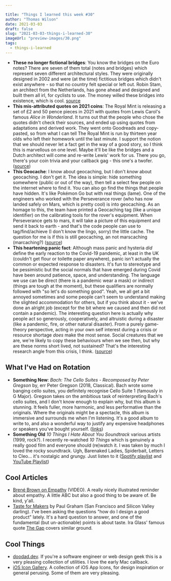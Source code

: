 ```yaml
---

title: "Things I learned this week #30"
author: "Thomas Wilson"
date: 2021-03-03
draft: false
slug: "2021-03-03-things-i-learned-30"
imageUrl: "preview-images/30.png"
tags:
  - things-i-learned
---
```


- **These no longer fictional bridges**: You know the bridges on the Euro notes? There are seven of them total (notes and bridges) which represent seven different architectural styles. They were originally designed in 2002 and were (at the time) fictitious bridges which didn't exist anywhere - so that no country felt special or left out. Robin Stam, an architect from the Netherlands, has gone ahead and designed and built them all irl, for cyclists to use. The money willed these bridges into existence, which is cool. [source](https://www.atlasobscura.com/places/euro-banknote-bridges)
- **This mis-attributed quotes on 2021 coins**: The Royal Mint is releasing a set of £2 and 50 pence pieces in 2021 with quotes from Lewis Carol's famous _Alice in Wonderland_. It turns out that the people who chose the quotes didn't check their sources, and ended up using quotes from adaptations and derived work. They went onto Goodreads and copy-pasted, so from what I can tell The Royal Mint is run by thirteen year olds who left their homework until the last minute. I support the notion that we should never let a fact get in the way of a good story, so I think this is marvellous on one level. Maybe it'll be like the bridges and a Dutch architect will come and re-write Lewis' work for us. There you go, there's your coin trivia and your callback gag - this one's a twofer. ([source](https://www.theguardian.com/books/booksblog/2021/mar/01/off-with-their-heads-why-are-lewis-carroll-misquotes-so-common-online))
- **This Geocache**: I know about geocaching, but I don't _know_ about geocaching. I don't get it. The idea is simple: hide something somewhere (public or out of the way), then tell a select few people on the internet where to find it. You can also go find the things that people have hidden. It's like Pokémon Go but with real things (lame). One of the engineers who worked with the Perseverance rover (who has now landed safely on Mars, which is pretty cool) is into geocaching. As an homage to this, the team have printed a Geocaching tag (like a unique identifier) on the calibrating tools for the rover's equipment. When Perseverance gets to mars, it will take a picture of this equipment and send it back to earth - and that's the code people can use to tag/find/achieve (I don't know the lingo, sorry) the little cache. The question for me is if this is still geocaching, an not marscaching (marcaching?) ([source](https://www.geocaching.com/blog/2020/07/geocaching-and-nasa-head-to-mars-with-the-perseverance-rover/))
- **This heartening panic fact**: Although mass panic and hysteria _did_ define the early reaction to the Covid-19 pandemic, at least in the UK (couldn't get flour or toilette paper anywhere), panic isn't actually the common or expected response to disasters. It's fun to stereotype and be pessimistic but the social normals that have emerged during Covid have been around patience, space, and understanding. The language we use can be direct (there is a pandemic wear a mask) or indirect (things are tough at the moment), but these qualifiers are normally followed with "so let's do something good". Yeah, we all get a bit annoyed sometimes and some people can't seem to understand making the slighted accommodation for others, but if you think about it - we've done an alright job (except for the bit where we caused and then did not contain a pandemic). The interesting question here is actually why people act so generously, cooperatively, and altruistic during a disaster (like a pandemic, fire, or other natural disaster). From a purely game-theory perspective, acting in your own self interest during a crisis or resource shortage _does_ make the most sense. Social creatures that we are, we're likely to copy these behaviours when we see then, but why are these norms short lived, not sustained? That's the interesting research angle from this crisis, I think. ([source](https://www.nature.com/articles/s41562-020-0884-z.#Sec7))

## What I've Had on Rotation

- **Something New**: _Bach: The Cello Suites - Recomposed by Peter Gregson_ by, err Peter Gregson (2018, Classical). Bach wrote some banging cello suites, you definitely recognise Cello Suite 1 (famously in G Major). Gregson takes on the ambitious task of reinterpreting Bach's cello suites, and I don't know enough to explain why, but this album is stunning. It feels fuller, more harmonic, and less performative than the originals. Where the originals might be a spectacle, this album is immersive and surrounds me when I'm listening. It's a good album to write to, and also a wonderful way to justify any expensive headphones or speakers you've bought yourself. ([links](https://songwhip.com/peter-gregson/bach-the-cello-suites-recomposed-by-peter-gregson))
- **Something Old** _10 Things I Hate About You Soundtrack_ various artists (1999, rock?). I recently re-watched _10 Things_ which is genuinely a really good film and everyone should (re)watch it. I was taken by much I loved the rocky soundtrack. Ugh, Barenaked Ladies, Spiderbait, Letters to Cleo... it's nostalgic and grungy. Just listen to it ([Spotify playlist](https://open.spotify.com/playlist/1nEkyAwvRpjWeCTl1Vdn0x?si=fpnAu3J5TiGkSm_dcLeHDA) and [YouTube Playlist](https://www.youtube.com/watch?v=4fYAy7CLj0c&list=PL5CF9943C2ACF125B))

## Cool Articles

- [Brené Brown on Empathy](https://www.youtube.com/watch?v=1Evwgu369Jw) (VIDEO). A really nicely illustrated reminder about empathy. A little ABC but also a good thing to be aware of. Be kind, y'all.
- [Taste for Makers](http://www.paulgraham.com/taste.html) by Paul Graham (San Francisco and Silicon Valley darling). I've been asking the questions "how do I design a good product" lately. It's a hard question to answer, and one of the fundamental (but un-actionable) points is about taste. Ira Glass' famous quote [The Gap](https://www.thisamericanlife.org/extras/the-gap) covers similar ground.

## Cool Things

- [doodad.dev](https://doodad.dev/). If you're a software engineer or web design geek this is a very pleasing collection of utilities. I love the early Mac callback.
- [iOS Icon Gallery](https://www.iosicongallery.com/). A collection of iOS App Icons, for design inspiration or general perusing. Some of them are very pleasing.
